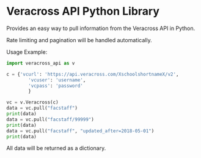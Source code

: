 # Veracross API Python Library
Provides an easy way to pull information from the Veracross API in Python.

Rate limiting and pagination will be handled automatically.

Usage Example:
```python
import veracross_api as v

c = {'vcurl': 'https://api.veracross.com/XschoolshortnameX/v2',
        'vcuser': 'username',
        'vcpass': 'password'
        }

vc = v.Veracross(c)
data = vc.pull("facstaff")
print(data)
data = vc.pull("facstaff/99999")
print(data)
data = vc.pull("facstaff", "updated_after=2018-05-01")
print(data)
```

All data will be returned as a dictionary.

